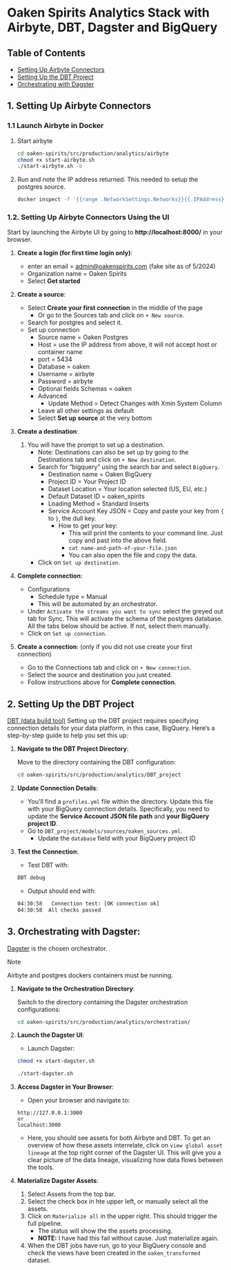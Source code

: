 # Oaken Spirits Analytics Stack with Airbyte, DBT, Dagster and BigQuery

## Table of Contents

- [Setting Up Airbyte Connectors](#1-setting-up-airbyte-connectors)
- [Setting Up the DBT Project](#2-setting-up-the-dbt-project)
- [Orchestrating with Dagster](#3-orchestrating-with-dagster)

## 1. Setting Up Airbyte Connectors

### 1.1 Launch Airbyte in Docker

1. Start airbyte

    ```bash
    cd oaken-spirits/src/production/analytics/airbyte
    chmod +x start-airbyte.sh
    ./start-airbyte.sh -b
    ```

1. Run and note the IP address returned. This needed to setup the postgres source.

    ```bash
    docker inspect -f '{{range .NetworkSettings.Networks}}{{.IPAddress}}{{end}}' oaken-postgres
    ```

### 1.2. Setting Up Airbyte Connectors Using the UI

Start by launching the Airbyte UI by going to **http://localhost:8000/** in your browser.

1. **Create a login (for first time login only)**:
    - enter an email = admin@oakenspirits.com (fake site as of 5/2024)
    - Organization name = Oaken Spirits
    - Select **Get started**

1. **Create a source**:
    - Select **Create your first connection** in the middle of the page
        - Or go to the Sources tab and click on `+ New source`.
    - Search for postgres and select it.
    - Set up connection
        - Source name = Oaken Postgres
        - Host = use the IP address from above, it will not accept host or container name
        - port = 5434
        - Database = oaken
        - Username = airbyte
        - Password = airbyte
        - Optional fields
            Schemas = oaken
        - Advanced
            - Update Method = Detect Changes with Xmin System Column
        - Leave all other settings as default
        - Select **Set up source** at the very bottom

1. **Create a destination**:
    1. You will have the prompt to set up a destination.
        - Note: Destinations can also be set up by going to the Destinations tab and click on `+ New destination`.
        - Search for “bigquery” using the search bar and select `BigQuery`.
            - Destination name = Oaken BigQuery
            - Project ID = Your Project ID
            - Dataset Location = Your location selected (US, EU, etc.)
            - Default Dataset ID = oaken_spirits
            - Loading Method = Standard Inserts
            - Service Account Key JSON = Copy and paste your key from `{` to `}`, the dull key.
                - How to get your key:
                    - This will print the contents to your command line. Just copy and past into the above field.
                    - `cat name-and-path-of-your-file.json`
                    - You can also open the file and copy the data.
        - Click on `Set up destination`.

1. **Complete connection**:
    - Configurations
        - Schedule type = Manual
        - This will be automated by an orchestrator.
    - Under `Activate the streams you want to sync` select the greyed out tab for Sync. This will activate the schema of the postgres database. All the tabs below should be active. If not, select them manually.
    - Click on `Set up connection`.

1. **Create a connection**: (only if you did not use create your first connection)
    - Go to the Connections tab and click on `+ New connection`.
    - Select the source and destination you just created.
    - Follow instructions above for **Complete connection**.

## 2. Setting Up the DBT Project

[DBT (data build tool)](https://www.getDBT.com/) Setting up the DBT project requires specifying connection details for your data platform, in this case, BigQuery. Here’s a step-by-step guide to help you set this up:

1. **Navigate to the DBT Project Directory**:

    Move to the directory containing the DBT configuration:

    ```bash
    cd oaken-spirits/src/production/analytics/DBT_project
    ```

2. **Update Connection Details**:

   - You'll find a `profiles.yml` file within the directory. Update this file with your BigQuery connection details. Specifically, you need to update the **Service Account JSON file path** and **your BigQuery project ID**.
   - Go to `DBT_project/models/sources/oaken_sources.yml`.
        - Update the `database` field with your BigQuery project ID

3. **Test the Connection**:

    - Test DBT with:

    ```bash
    DBT debug
    ```

    - Output should end with:

    ```bash
    04:30:58   Connection test: [OK connection ok]
    04:30:58  All checks passed
    ```

## 3. Orchestrating with Dagster:

[Dagster](https://dagster.io/) is the chosen orchestrator.

>[!NOTE]
> Airbyte and postgres dockers containers must be running.

1. **Navigate to the Orchestration Directory**:

    Switch to the directory containing the Dagster orchestration configurations:

    ```bash
    cd oaken-spirits/src/production/analytics/orchestration/
    ```

1. **Launch the Dagster UI**:

    - Launch Dagster:

    ```bash
    chmod +x start-dagster.sh
    ```

    ```bash
    ./start-dagster.sh
    ```

1. **Access Dagster in Your Browser**:

    - Open your browser and navigate to:

    ```text
    http://127.0.0.1:3000
    or
    localhost:3000
    ```

    - Here, you should see assets for both Airbyte and DBT. To get an overview of how these assets interrelate, click on `view global asset lineage` at the top right corner of the Dagster UI. This will give you a clear picture of the data lineage, visualizing how data flows between the tools.

1. **Materialize Dagster Assets**:

    1. Select Assets from the top bar.
    1. Select the check box in hte upper left, or manually select all the assets.
    1. Click on `Materialize all` in the upper right. This should trigger the full pipeline.
        - The status will show the the assets processing.
        - **NOTE:** I have had this fail without cause. Just materialize again.
    1. When the DBT jobs have run, go to your BigQuery console and check the views have been created in the `oaken_transformed` dataset.
